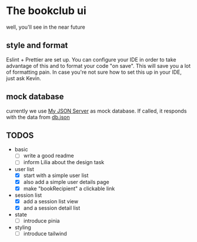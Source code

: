 # The bookclub ui
well, you'll see in the near future

## style and format
Eslint + Prettier are set up. You can configure your IDE in order to take advantage of this and to format your code "on save". This will save you a lot of formatting pain. In case you're not sure how to set this up in your IDE, just ask Kevin.

## mock database
currently we use [My JSON Server](https://my-json-server.typicode.com/) as mock database. If called, it responds with the data from [db.json](./db.json)

## TODOS
- basic
  - [ ] write a good readme
  - [ ] inform Lilia about the design task
- user list
  - [X] start with a simple user list
  - [X] also add a simple user details page
  - [X] make "bookRecipient" a clickable link
- session list
  - [X] add a session list view
  - [X] and a session detail list
- state
  - [ ] introduce pinia
- styling
  - [ ] introduce tailwind
